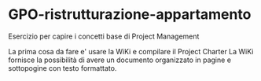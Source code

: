 # GPO-ristrutturazione-appartamento
Esercizio per capire i concetti base di Project Management

La prima cosa da fare e' usare la WiKi e compilare il Project Charter
La WiKi fornisce la possibilità di avere un documento organizzato in pagine e sottopogine con testo formattato.
